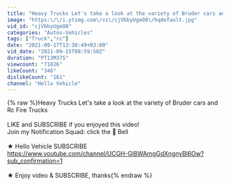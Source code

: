 ```yaml
---
title: "Heavy Trucks Let's take a look at the variety of Bruder cars and Rc Fire Trucks"
image: "https:\/\/i.ytimg.com\/vi\/cjVbbyUgeO8\/hqdefault.jpg"
vid_id: "cjVbbyUgeO8"
categories: "Autos-Vehicles"
tags: ["Truck","rc"]
date: "2021-09-17T13:30:49+03:00"
vid_date: "2021-09-15T08:59:50Z"
duration: "PT13M37S"
viewcount: "71826"
likeCount: "346"
dislikeCount: "161"
channel: "Hello Vehicle"
---
```

{% raw %}Heavy Trucks Let's take a look at the variety of Bruder cars and Rc Fire Trucks<br /><br />LIKE and SUBSCRIBE if you enjoyed this video!<br />Join my Notification Squad: click the 🔔 Bell<br /><br />★ Hello Vehicle SUBSCRIBE <br /><a rel="nofollow" target="blank" href="https://www.youtube.com/channel/UCGH-Gl8WAmgGdXngnyBl6Ow?sub_confirmation=1">https://www.youtube.com/channel/UCGH-Gl8WAmgGdXngnyBl6Ow?sub_confirmation=1</a><br /><br />★ Enjoy video &amp; SUBSCRIBE, thanks{% endraw %}
